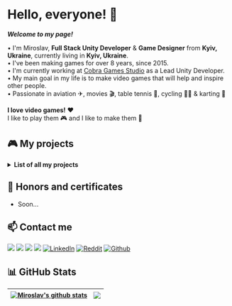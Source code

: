 # Hello, everyone! 👋
<b><i>Welcome to my page!</i></b>

• I'm Miroslav, <b>Full Stack Unity Developer</b> & <b>Game Designer</b> from <b>Kyiv, Ukraine</b>, currently living in <b>Kyiv, Ukraine</b>.<br>
• I've been making games for over 8 years, since 2015.<br>
• I'm currently working at [Cobra Games Studio](https://twitter.com/cobragamesdev) as a Lead Unity Developer.<br>
• My main goal in my life is to make video games that will help and inspire other people.<br>
• Passionate in aviation ✈, movies 🎬, table tennis 🏓, cycling 🚴‍♂️ & karting 🏁

<b>I love video games!</b> ❤<br> 
I like to play them 🎮 and I like to make them 🔨<br>

## 🎮 My projects
<details>
  <summary><b>List of all my projects</b></summary>
  
| | Title | Year | Type | Platform | Genre | Status | URL |
| :---: | :--- | :---: | :---: | :---: | :---: | :---: | :---: |
| 🚚 | Tiny Truck Simulator | 2023 | Game | Mobile | Simulator | Commercial | [<img align="center" src="https://github.com/MiroslavShard/miroslavshard/blob/main/google-play.png" width="30%" height="30%">](https://play.google.com/store/apps/details?id=com.cobragames.truck) |
| |
| 🐍 | Car Snake Online | 2022 | Game | Mobile | Hyper Casual | Commercial | [<img align="center" src="https://github.com/MiroslavShard/miroslavshard/blob/main/google-play.png" width="30%" height="30%">](https://play.google.com/store/apps/details?id=com.cobragames.snake) |
| |
| 💾 | Save Gamedev | 2021 | Game | Desktop | Shooter | Personal | [<img align="center" src="https://github.com/MiroslavShard/miroslavshard/blob/main/github.png" width="30%" height="30%">](https://github.com/MiroslavShard/genesis-game-jam-2021) |
| 🚇 | Euro Subway Simulator | 2021 | Game | Mobile | Simulator | Commercial | [<img align="center" src="https://github.com/MiroslavShard/miroslavshard/blob/main/google-play.png" width="30%" height="30%">](https://play.google.com/store/apps/details?id=com.cobragames.subway) |
| 🧪 | Chemistry AR | 2021 | App | Mobile | AR | Personal | [<img align="center" src="https://github.com/MiroslavShard/miroslavshard/blob/main/github.png" width="30%" height="30%">](https://github.com/MiroslavShard/chemistry-ar) |
| |
| 🐟 | Clean a Fish | 2020 | Game | Mobile | Simulator | Freelance | [<img align="center" src="https://github.com/MiroslavShard/miroslavshard/blob/main/google-play.png" width="30%" height="30%">](https://play.google.com/store/apps/details?id=com.figasegames.cleanafish) |
| 📚 | English for Kids VR | 2020 | Game | Mobile | VR | Freelance | - |
| 📱 | Overda Mobile | 2020 | App | Mobile | Tools | Commercial | [<img align="center" src="https://github.com/MiroslavShard/miroslavshard/blob/main/google-play.png" width="30%" height="30%">](https://play.google.com/store/apps/details?id=com.overda.mobile) |
| |
| 🌎 | Liquid Galaxy AR | 2019 | App | Mobile | AR | Personal | - |
| 🚀 | Way to space | 2019 | Game | Mobile | Simulator | Personal | - |
| |
| 💵 | Business Clicker: Evolution | 2018 | Game | Mobile | Clicker | Commercial | - |
| 🛡 | Clash of Towns | 2018 | Game | Mobile | Tower Defence | Personal | - |
| 📷 | Dollar AR | 2018 | App | Mobile | AR | Personal | - |
| 🍀 | Biology AR | 2018 | App | Mobile | AR | Personal | - |
| |
| 💵 | Business Clicker: Classic | 2017 | Game | Mobile | Clicker | Commercial | - |
| |
| 🔬 | The Laboratory of «Science Job» | 2016 | Game | Desktop | Platform Game | Personal | - |
| 🔍 | Open World | 2016 | Game | Desktop | Exploration | Personal | - |
</details>

## 🥇 Honors and certificates
- Soon...

## 📫 Contact me
<a href="mailto:miroslavshard@gmail.com"><img src="https://img.shields.io/badge/Gmail-D14836?&style=for-the-badge&logo=gmail&logoColor=white"></a> <a href="https://t.me/miroslavshard"><img src="https://img.shields.io/badge/Telegram-2CA5E0?style=for-the-badge&logo=telegram&logoColor=white"></a> <a href="https://www.instagram.com/miroslavshard/"><img src="https://img.shields.io/badge/instagram-%23E4405F.svg?&style=for-the-badge&logo=instagram&logoColor=white"></a> <a href="https://www.twitter.com/miroslavshard"><img src="https://img.shields.io/badge/twitter-%231DA1F2.svg?&style=for-the-badge&logo=twitter&logoColor=white"></a> <a href="https://linkedin.com/in/miroslavshard" target="_blank"><img alt="LinkedIn" src="https://img.shields.io/badge/LinkedIn-0077B5?&style=for-the-badge&logo=LinkedIn&logoColor=white"/></a> <a href="https://reddit.com/user/miroslavshard" target="_blank"><img alt="Reddit" src="https://img.shields.io/badge/Reddit-FF4500?&style=for-the-badge&logo=reddit&logoColor=white"/></a> <a href="https://github.com/miroslavshard" target="_blank"><img alt="Github" src="https://img.shields.io/badge/GitHub-%2312100E.svg?&style=for-the-badge&logo=Github&logoColor=white"/></a>

## 📊 GitHub Stats
| <a href="https://github.com/miroslavshard/github-readme-stats"><img align="center" src="https://github-readme-stats.vercel.app/api?username=miroslavshard&show_icons=true&include_all_commits=true&count_private=true&theme=buefy&hide_border=true" alt="Miroslav's github stats" /></a> | <a href="https://github.com/miroslavshard/github-readme-stats"><img align="center" src="https://github-readme-stats.vercel.app/api/top-langs/?username=miroslavshard&layout=compact&theme=buefy&hide_border=true" /></a> |
| ------------- | ------------- |
